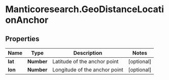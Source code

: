 # Manticoresearch.GeoDistanceLocationAnchor

## Properties

Name | Type | Description | Notes
------------ | ------------- | ------------- | -------------
**lat** | **Number** | Latitude of the anchor point | [optional] 
**lon** | **Number** | Longitude of the anchor point | [optional] 


